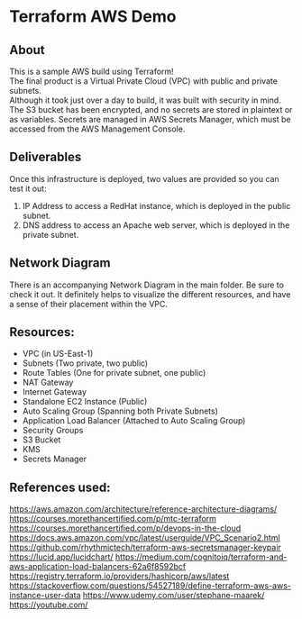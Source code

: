 # Terraform AWS Demo
## About
This is a sample AWS build using Terraform! </br>
The final product is a Virtual Private Cloud (VPC) with public and private subnets. </br>
Although it took just over a day to build, it was built with security in mind. </br>
The S3 bucket has been encrypted, and no secrets are stored in plaintext or as variables. 
Secrets are managed in AWS Secrets Manager, which must be accessed from the AWS Management Console.

## Deliverables
Once this infrastructure is deployed, two values are provided so you can test it out:
1. IP Address to access a RedHat instance, which is deployed in the public subnet.
2. DNS address to access an Apache web server, which is deployed in the private subnet.

## Network Diagram
There is an accompanying Network Diagram in the main folder. Be sure to check it out. 
It definitely helps to visualize the different resources, and have a sense of their placement within the VPC.

## Resources:
- VPC (in US-East-1)
- Subnets (Two private, two public)
- Route Tables (One for private subnet, one public)
- NAT Gateway
- Internet Gateway
- Standalone EC2 Instance (Public)
- Auto Scaling Group (Spanning both Private Subnets)
- Application Load Balancer (Attached to Auto Scaling Group)
- Security Groups
- S3 Bucket
- KMS
- Secrets Manager

## References used:
https://aws.amazon.com/architecture/reference-architecture-diagrams/
https://courses.morethancertified.com/p/mtc-terraform
https://courses.morethancertified.com/p/devops-in-the-cloud
https://docs.aws.amazon.com/vpc/latest/userguide/VPC_Scenario2.html
https://github.com/rhythmictech/terraform-aws-secretsmanager-keypair
https://lucid.app/lucidchart/
https://medium.com/cognitoiq/terraform-and-aws-application-load-balancers-62a6f8592bcf
https://registry.terraform.io/providers/hashicorp/aws/latest
https://stackoverflow.com/questions/54527189/define-terraform-aws-aws-instance-user-data
https://www.udemy.com/user/stephane-maarek/
https://youtube.com/